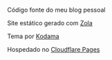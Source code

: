 Código fonte do meu blog pessoal

Site estático gerado com [Zola](https://www.getzola.org/)

Tema por [Kodama](https://github.com/adfaure/kodama-theme)

Hospedado no [Cloudflare Pages](https://pages.cloudflare.com/)

